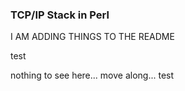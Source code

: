 ### TCP/IP Stack in Perl

I AM ADDING THINGS TO THE README


test

nothing to see here... move along...
test
